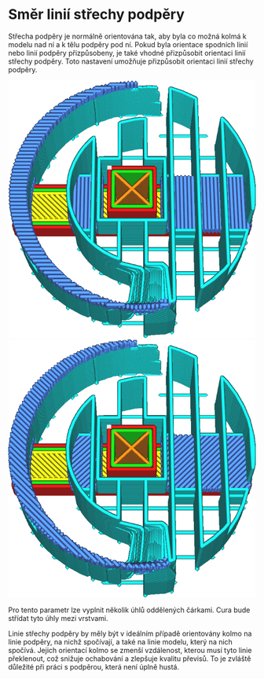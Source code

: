Směr linií střechy podpěry
====
Střecha podpěry je normálně orientována tak, aby byla co možná kolmá k modelu nad ní a k tělu podpěry pod ní. Pokud byla orientace spodních linií nebo linií podpěry přizpůsobeny, je také vhodné přizpůsobit orientaci linií střechy podpěry. Toto nastavení umožňuje přizpůsobit orientaci linií střechy podpěry.

![Linie střechy i podlahy mají sklon 0° a 90°](../../../articles/images/support_interface_angles_0.png)
![Linie střechy i podlahy mají sklon 45° a 135°](../../../articles/images/support_interface_angles_45.png)

Pro tento parametr lze vyplnit několik úhlů oddělených čárkami. Cura bude střídat tyto úhly mezi vrstvami.

Linie střechy podpěry by měly být v ideálním případě orientovány kolmo na linie podpěry, na nichž spočívají, a také na linie modelu, který na nich spočívá. Jejich orientací kolmo se zmenší vzdálenost, kterou musí tyto linie překlenout, což snižuje ochabování a zlepšuje kvalitu převisů. To je zvláště důležité při práci s podpěrou, která není úplně hustá.
